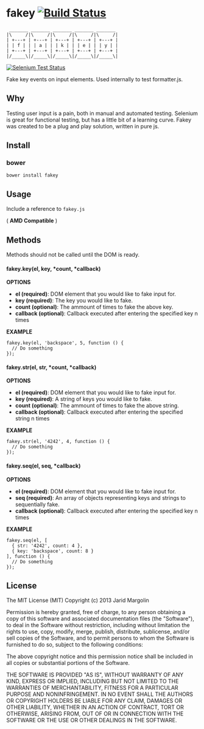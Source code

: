 fakey [![Build Status](https://travis-ci.org/jaridmargolin/fakey.png)](https://travis-ci.org/jaridmargolin/fakey)
=====

	 _______ _______ _______ _______ _______ 
	|\     /|\     /|\     /|\     /|\     /|
	| +---+ | +---+ | +---+ | +---+ | +---+ |
	| | f | | | a | | | k | | | e | | | y | |
	| +---+ | +---+ | +---+ | +---+ | +---+ |
	|/_____\|/_____\|/_____\|/_____\|/_____\|
	
[![Selenium Test Status](https://saucelabs.com/browser-matrix/jaridmargolin_fakey.svg)](https://saucelabs.com/u/jaridmargolin_fakey)                                          

Fake key events on input elements. Used internally to test formatter.js.


Why
---

Testing user input is a pain, both in manual and automated testing. Selenium is great for functional testing, but has a little bit of a learning curve. Fakey was created to be a plug and play solution, written in pure js.


Install
-------

### bower

	bower install fakey


Usage
-----

Include a reference to `fakey.js`

( **AMD Compatible** )


Methods
-------

Methods should not be called until the DOM is ready.

#### fakey.key(el, key, *count, *callback)

**OPTIONS**

* **el (required)**: DOM element that you would like to fake input for.
* **key (required)**: The key you would like to fake.
* **count (optional)**: The ammount of times to fake the above key.
* **callback (optional)**: Callback executed after entering the specified key n times

**EXAMPLE**

	fakey.key(el, 'backspace', 5, function () {
	  // Do something
	});

#### fakey.str(el, str, *count, *callback)

**OPTIONS**

* **el (required)**: DOM element that you would like to fake input for.
* **key (required)**: A string of keys you would like to fake.
* **count (optional)**: The ammount of times to fake the above string.
* **callback (optional)**: Callback executed after entering the specified string n times

**EXAMPLE**

	fakey.str(el, '4242', 4, function () {
	  // Do something
	});

#### fakey.seq(el, seq, *callback)

**OPTIONS**

* **el (required)**: DOM element that you would like to fake input for.
* **seq (required)**: An array of objects representing keys and strings to sequentially fake.
* **callback (optional)**: Callback executed after entering the specified key n times

**EXAMPLE**

	fakey.seq(el, [
	  { str: '4242', count: 4 },
	  { key: 'backspace', count: 8 }
	], function () {
	  // Do something
	});


License
-------

The MIT License (MIT) Copyright (c) 2013 Jarid Margolin

Permission is hereby granted, free of charge, to any person obtaining a copy of this software and associated documentation files (the "Software"), to deal in the Software without restriction, including without limitation the rights to use, copy, modify, merge, publish, distribute, sublicense, and/or sell copies of the Software, and to permit persons to whom the Software is furnished to do so, subject to the following conditions:

The above copyright notice and this permission notice shall be included in all copies or substantial portions of the Software.

THE SOFTWARE IS PROVIDED "AS IS", WITHOUT WARRANTY OF ANY KIND, EXPRESS OR IMPLIED, INCLUDING BUT NOT LIMITED TO THE WARRANTIES OF MERCHANTABILITY, FITNESS FOR A PARTICULAR PURPOSE AND NONINFRINGEMENT. IN NO EVENT SHALL THE AUTHORS OR COPYRIGHT HOLDERS BE LIABLE FOR ANY CLAIM, DAMAGES OR OTHER LIABILITY, WHETHER IN AN ACTION OF CONTRACT, TORT OR OTHERWISE, ARISING FROM, OUT OF OR IN CONNECTION WITH THE SOFTWARE OR THE USE OR OTHER DEALINGS IN THE SOFTWARE.